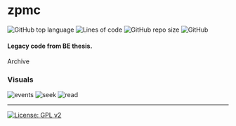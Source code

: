 # zpmc
![GitHub top language](https://img.shields.io/github/languages/top/pak-center/zpmc?style=plastic)
![Lines of code](https://img.shields.io/tokei/lines/github/pak-center/zpmc?label=total%20lines%20of%20code&style=plastic)
![GitHub repo size](https://img.shields.io/github/repo-size/pak-center/zpmc?style=plastic)
![GitHub](https://img.shields.io/github/license/pak-center/zpmc?style=plastic)
#### Legacy code from BE thesis.
Archive
### Visuals
![events](https://user-images.githubusercontent.com/125362872/224530851-0768f86d-ddd7-4c0b-87a1-1a8147a73cec.jpg)
![seek](https://user-images.githubusercontent.com/125362872/224530858-dce31fa6-b90c-4e37-a54e-9b576cf921e2.jpg)
![read](https://user-images.githubusercontent.com/125362872/224530861-8911ed2f-612c-42b4-8e35-3b1cb267f536.jpg)

---

[![License: GPL v2](https://img.shields.io/badge/License-GPL_v2-blue.svg)](https://www.gnu.org/licenses/old-licenses/gpl-2.0.en.html)
